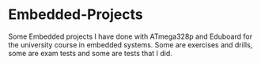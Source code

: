 # Embedded-Projects
Some Embedded projects I have done with ATmega328p and Eduboard for the university course in embedded systems.
Some are exercises and drills, some are exam tests and some are tests that I did.
